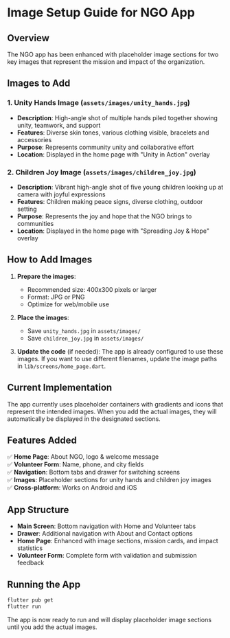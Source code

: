 # Image Setup Guide for NGO App

## Overview
The NGO app has been enhanced with placeholder image sections for two key images that represent the mission and impact of the organization.

## Images to Add

### 1. Unity Hands Image (`assets/images/unity_hands.jpg`)
- **Description**: High-angle shot of multiple hands piled together showing unity, teamwork, and support
- **Features**: Diverse skin tones, various clothing visible, bracelets and accessories
- **Purpose**: Represents community unity and collaborative effort
- **Location**: Displayed in the home page with "Unity in Action" overlay

### 2. Children Joy Image (`assets/images/children_joy.jpg`)
- **Description**: Vibrant high-angle shot of five young children looking up at camera with joyful expressions
- **Features**: Children making peace signs, diverse clothing, outdoor setting
- **Purpose**: Represents the joy and hope that the NGO brings to communities
- **Location**: Displayed in the home page with "Spreading Joy & Hope" overlay

## How to Add Images

1. **Prepare the images**:
   - Recommended size: 400x300 pixels or larger
   - Format: JPG or PNG
   - Optimize for web/mobile use

2. **Place the images**:
   - Save `unity_hands.jpg` in `assets/images/`
   - Save `children_joy.jpg` in `assets/images/`

3. **Update the code** (if needed):
   The app is already configured to use these images. If you want to use different filenames, update the image paths in `lib/screens/home_page.dart`.

## Current Implementation

The app currently uses placeholder containers with gradients and icons that represent the intended images. When you add the actual images, they will automatically be displayed in the designated sections.

## Features Added

✅ **Home Page**: About NGO, logo & welcome message  
✅ **Volunteer Form**: Name, phone, and city fields  
✅ **Navigation**: Bottom tabs and drawer for switching screens  
✅ **Images**: Placeholder sections for unity hands and children joy images  
✅ **Cross-platform**: Works on Android and iOS  

## App Structure

- **Main Screen**: Bottom navigation with Home and Volunteer tabs
- **Drawer**: Additional navigation with About and Contact options
- **Home Page**: Enhanced with image sections, mission cards, and impact statistics
- **Volunteer Form**: Complete form with validation and submission feedback

## Running the App

```bash
flutter pub get
flutter run
```

The app is now ready to run and will display placeholder image sections until you add the actual images. 